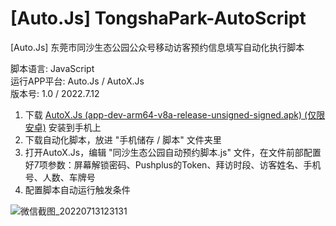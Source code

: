 # [Auto.Js] TongshaPark-AutoScript
[Auto.Js] 东莞市同沙生态公园公众号移动访客预约信息填写自动化执行脚本

脚本语言: JavaScript<br/>
运行APP平台: Auto.Js / AutoX.Js<br/>
版本号: 1.0 / 2022.7.12<br/>

1. 下载 [AutoX.Js (app-dev-arm64-v8a-release-unsigned-signed.apk) (仅限安卓)](https://github.com/kkevsekk1/AutoX/releases) 安装到手机上<br/>
2. 下载自动化脚本，放进 "手机储存 / 脚本" 文件夹里<br/>
3. 打开AutoX.Js，编辑 "同沙生态公园自动预约脚本.js" 文件，在文件前部配置好7项参数：屏幕解锁密码、Pushplus的Token、拜访时段、访客姓名、手机号、人数、车牌号<br/>
4. 配置脚本自动运行触发条件<br/>

![微信截图_20220713123131](https://user-images.githubusercontent.com/16776856/178651158-1dc94d2b-5356-4f64-a784-37f9834d6385.png)

